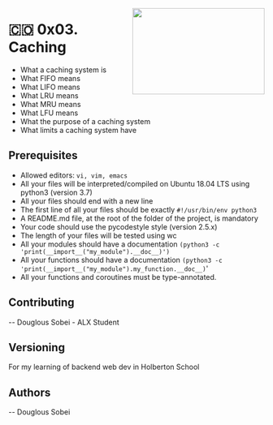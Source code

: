 <p>
<img width="260" height="170" src="https://www.flaticon.com/svg/static/icons/svg/2422/2422567.svg" align="right" >
</p>

# :colombia: 0x03. Caching

- What a caching system is
- What FIFO means
- What LIFO means
- What LRU means
- What MRU means
- What LFU means
- What the purpose of a caching system
- What limits a caching system have

## Prerequisites

- Allowed editors: `vi, vim, emacs`
- All your files will be interpreted/compiled on Ubuntu 18.04 LTS using python3 (version 3.7)
- All your files should end with a new line
- The first line of all your files should be exactly `#!/usr/bin/env python3`
- A README.md file, at the root of the folder of the project, is mandatory
- Your code should use the pycodestyle style (version 2.5.x)
- The length of your files will be tested using wc
- All your modules should have a documentation `(python3 -c 'print(__import__("my_module").__doc__)')`
- All your functions should have a documentation `(python3 -c 'print(__import__("my_module").my_function.__doc__)`'
- All your functions and coroutines must be type-annotated.

## Contributing

-- Douglous Sobei - ALX Student

## Versioning

For my learning of backend web dev in Holberton School

## Authors

-- Douglous Sobei

